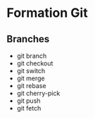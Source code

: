 # Formation Git

## Branches

- git branch
- git checkout
- git switch
- git merge
- git rebase
- git cherry-pick
- git push
- git fetch
